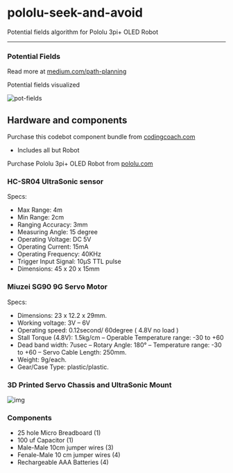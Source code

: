 # pololu-seek-and-avoid

Potential fields algorithm for Pololu 3pi+ OLED Robot

---

### Potential Fields 

Read more at [medium.com/path-planning](https://medium.com/@rymshasiddiqui/path-planning-using-potential-field-algorithm-a30ad12bdb08)

Potential fields visualized

![pot-fields](https://miro.medium.com/max/1294/1*Bu5PVklukwg3oxw3ea0qjw.jpeg)

## Hardware and components

Purchase this codebot component bundle from [codingcoach.com](https://codingcoach.net/codebot)
- Includes all but Robot

Purchase Pololu 3pi+ OLED Robot from [pololu.com](https://www.pololu.com/product/4976)

### HC-SR04 UltraSonic sensor

Specs:

- Max Range: 4m
- Min Range: 2cm
- Ranging Accuracy:	3mm
- Measuring Angle: 15 degree
- Operating Voltage: DC 5V
- Operating Current: 15mA
- Operating Frequency: 40KHz
- Trigger Input Signal: 10µS TTL pulse
- Dimensions: 45 x 20 x 15mm

### Miuzei SG90 9G Servo Motor

Specs:

- Dimensions: 23 x 12.2 x 29mm.
- Working voltage: 3V – 6V
- Operating speed: 0.12second/ 60degree ( 4.8V no load )
- Stall Torque (4.8V): 1.5kg/cm
– Operable Temperature range: -30 to +60
- Dead band width: 7usec
– Rotary Angle: 180°
– Temperature range: -30 to +60
– Servo Cable Length: 250mm.
- Weight: 9g/each.
- Gear/Case Type: plastic/plastic.

### 3D Printed Servo Chassis and UltraSonic Mount

![img](https://codingcoach.net/assets/img/codebot/assembled-kit-no-robot-sm.jpg)

### Components

- 25 hole Micro Breadboard (1)
- 100 uf Capacitor (1)
- Male-Male 10cm jumper wires (3) 
- Fenale-Male 10 cm jumper wires (4) 
- Rechargeable AAA Batteries (4) 
